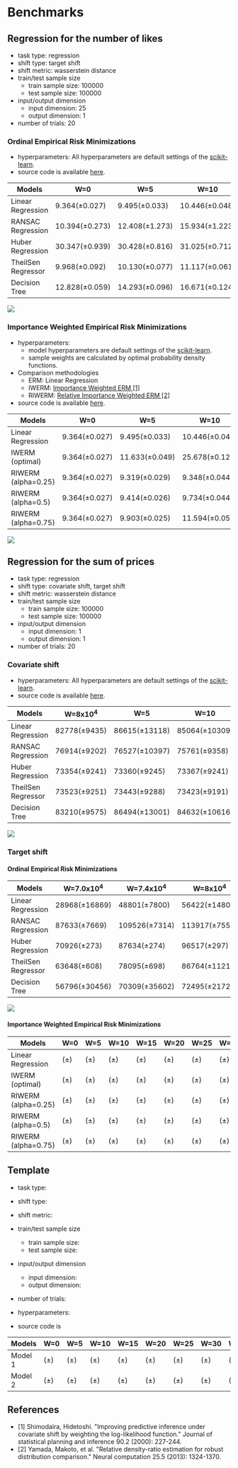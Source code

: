 # Benchmarks

## Regression for the number of likes

* task type: regression
* shift type: target shift
* shift metric: wasserstein distance
* train/test sample size
  * train sample size: 100000
  * test sample size: 100000
* input/output dimension
  * input dimension: 25
  * output dimension: 1
* number of trials: 20

### Ordinal Empirical Risk Minimizations

* hyperparameters: All hyperparameters are default settings of the [scikit-learn](https://scikit-learn.org/stable/index.html).
* source code is available [here](numlikes_tabular.py).

| Models            | W=0            | W=5            | W=10           | W=15           | W=20           | W=25           | W=30            | W=35           | W=40           | W=45           | W=50           |
|-------------------|----------------|----------------|----------------|----------------|----------------|----------------|----------------|----------------|----------------|----------------|----------------|
| Linear Regression | 9.364(±0.027)  | 9.495(±0.033)  | 10.446(±0.048) | 12.689(±0.053) | 17.101(±0.060) | 23.016(±0.056) | 28.800(±0.058) | 34.292(±0.047) | 39.564(±0.050) | 44.462(±0.050) | 48.844(±0.056) |
| RANSAC Regression | 10.394(±0.273) | 12.408(±1.273) | 15.934(±1.223) | 19.586(±1.161) | 23.700(±1.958) | 28.212(±1.398) | 33.012(±1.076) | 37.573(±1.600) | 42.726(±1.334) | 47.380(±1.358) | 53.038(±0.890) |
| Huber Regression  | 30.347(±0.939) | 30.428(±0.816) | 31.025(±0.712) | 32.496(±0.598) | 35.211(±0.475) | 38.747(±0.463) | 42.474(±0.391) | 46.224(±0.396) | 49.836(±0.302) | 53.244(±0.268) | 56.524(±0.221) |
| TheilSen Regressor| 9.968(±0.092)  | 10.130(±0.077) | 11.117(±0.061) | 13.423(±0.087) | 17.779(±0.074) | 23.499(±0.111) | 29.136(±0.122) | 34.476(±0.106) | 39.661(±0.102) | 44.465(±0.105) | 48.838(±0.102) |
| Decision Tree     | 12.828(±0.059) | 14.293(±0.096) | 16.671(±0.124) | 19.462(±0.197) | 22.182(±0.305) | 25.387(±0.251) | 29.131(±1.396) | 33.152(±0.396) | 37.046(±0.166) | 41.240(±0.325) | 44.959(±0.498) |

![](../assets/benchmarks/numlikes_regression.png)

### Importance Weighted Empirical Risk Minimizations
* hyperparameters:
  * model hyperparameters are default settings of the [scikit-learn](https://scikit-learn.org/stable/index.html).
  * sample weights are calculated by optimal probability density functions.
* Comparison methodologies
  * ERM: Linear Regression
  * IWERM: [Importance Weighted ERM [1]](https://www.sciencedirect.com/science/article/pii/S0378375800001154?casa_token=FNmKLAni55IAAAAA:5mrfwarhzqhRTZ6j9Ny20vSTaSU1nnK3lVSOYlWjCJm8oZXBqKdOTYarDtQDkJlTgrqrf1bXcf2V)
  * RIWERM: [Relative Importance Weighted ERM [2]](https://ieeexplore.ieee.org/abstract/document/6797650)
* source code is available [here](numlikes_tabular_iwerm.py).

| Models            | W=0            | W=5            | W=10           | W=15           | W=20           | W=25           | W=30            | W=35           | W=40           | W=45           | W=50           |
|-------------------|----------------|----------------|----------------|----------------|----------------|----------------|----------------|----------------|----------------|----------------|----------------|
| Linear Regression | 9.364(±0.027)  | 9.495(±0.033)  | 10.446(±0.048) | 12.689(±0.053) | 17.101(±0.060) | 23.016(±0.056) | 28.800(±0.058) | 34.292(±0.047) | 39.564(±0.050) | 44.462(±0.050) | 48.844(±0.056) |
| IWERM (optimal) | 9.364(±0.027)  | 11.633(±0.049)  | 25.678(±0.128) | 32.993(±0.123) | 32.589(±0.121) | 30.022(±0.117) | 26.834(±0.119) | 23.478(±0.091) | 20.197(±0.103) | 17.166(±0.141) | 14.528(±0.106) |
| RIWERM (alpha=0.25) | 9.364(±0.027)  | 9.319(±0.029)  | 9.348(±0.044) | 9.367(±0.040) | 9.539(±0.035) | 10.237(±0.050) | 11.378(±0.048) |12.967(±0.055) | 14.895(±0.097) | 16.428(±0.141) | 17.007(±0.147) |
| RIWERM (alpha=0.5) | 9.364(±0.027)  | 9.414(±0.026)  | 9.734(±0.044) | 9.901(±0.044) | 9.573(±0.035) | 9.338(±0.040) | 9.690(±0.041) |10.722(±0.054) | 12.378(±0.106) | 13.923(±0.154) | 14.685(±0.153) |
| RIWERM (alpha=0.75) | 9.364(±0.027)  | 9.903(±0.025)  | 11.594(±0.051) | 12.222(±0.061) | 11.355(±0.053) | 10.086(±0.040) | 9.397(±0.038) |9.493(±0.042) | 10.465(±0.095) | 11.765(±0.146) | 12.607(±0.143) |

![](../assets/benchmarks/numlikes_regression_iwerm.png)

## Regression for the sum of prices

* task type: regression
* shift type: covariate shift, target shift
* shift metric: wasserstein distance
* train/test sample size
  * train sample size: 100000
  * test sample size: 100000
* input/output dimension
  * input dimension: 1
  * output dimension: 1
* number of trials: 20

### Covariate shift

* hyperparameters: All hyperparameters are default settings of the [scikit-learn](https://scikit-learn.org/stable/index.html).
* source code is available [here](sumprices_tabular_covariate_shift.py).

| Models            | W=8x10<sup>4</sup>            | W=5            | W=10           | W=15           | W=20           | W=25           | W=30            | W=35           | W=40           | W=45           | W=50           |
|-------------------|----------------|----------------|----------------|----------------|----------------|----------------|----------------|----------------|----------------|----------------|----------------|
| Linear Regression | 82778(±9435) | 86615(±13118)| 85064(±10309)| 87196(±10894)| 87140(±12436)| 87476(±14904)| 91157(±25153)| 88163(±9375) | 88112(±10286)| 95093(±10046)| 96432(±10204)|
| RANSAC Regression | 76914(±9202) | 76527(±10397)| 75761(±9358) | 75739(±9863) | 76489(±9382) | 78749(±11087)| 76710(±9418) | 78641(±11050)| 78834(±11967)| 77149(±9119  | 81181(±12176)|
| Huber Regression  | 73354(±9241) | 73360(±9245) | 73367(±9241) | 73363(±9248) | 73355(±9246) | 73380(±9240) | 73421(±9242) | 73515(±9226) | 73713(±9211) | 73859(±9246) | 73842(±9248) |
| TheilSen Regressor| 73523(±9251) | 73443(±9288) | 73423(±9191) | 73348(±9222) | 73296(±9240) | 73319(±9240) | 73436(±9220) | 73878(±9137) | 74761(±9220) | 75489(±8807) | 76434(±9027) |
| Decision Tree     | 83210(±9575) | 86494(±13001)| 84632(±10616)| 86534(±11851)| 86661(±14653)| 86944(±19528)| 89882(±31520)| 83348(±9259) | 83585(±9584) | 84730(±9165) | 85301(±9049) |

![](../assets/benchmarks/sumprices_regression_covariate_shift.png)

### Target shift

#### Ordinal Empirical Risk Minimizations

| Models            | W=7.0x10<sup>4</sup>            | W=7.4x10<sup>4</sup>             | W=8x10<sup>4</sup>           | W=8.6x10<sup>4</sup>           | W=1.0x10<sup>5</sup>           | W=1.1x10<sup>5</sup>            | W=1.3x10<sup>5</sup>             | W=1.4x10<sup>5</sup>            | W=1.6x10<sup>5</sup>            |
|-------------------|----------------|----------------|----------------|----------------|----------------|----------------|----------------|----------------|----------------|
| Linear Regression | 28968(±16869)  | 48801(±7800)  | 56422(±14803) | 64515(±11119) | 66874(±8715) | 72821(±8722) | 96922(±587)| 136737(±52) | 160761(±41) |
| RANSAC Regression | 87633(±7669)  | 109526(±7314)  | 113917(±7556) | 114921(±9428) | 113859(±8332) | 117925(±6106) | 122782(±5122)| 139154(±2511)| 159913(±590)|
| Huber Regression  | 70926(±273) | 87634(±274) | 96517(±297)| 99769(±270) | 100896(±265) | 103645(±240) | 113396(±110) | 137322(±51) | 160273(±40) |
| TheilSen Regressor | 63648(±608) | 78095(±698) | 86764(±1121)| 89717(±969) | 90725(±726) | 93161(±901) | 104869(±1143) | 134104(±611)| 159104(±212) |
| Decision Tree | 56796(±30456) | 70309(±35602) | 72495(±21728)| 75994(±28506) | 84841(±38077) | 78910(±12009)| 95302(±650) |136542(±55)| 160755(±39)|

![](../assets/benchmarks/sumprices_regression_target_shift.png)

#### Importance Weighted Empirical Risk Minimizations

| Models            | W=0            | W=5            | W=10           | W=15           | W=20           | W=25           | W=30            | W=35           | W=40           | W=45           | W=50           |
|-------------------|----------------|----------------|----------------|----------------|----------------|----------------|----------------|----------------|----------------|----------------|----------------|
| Linear Regression | (±)  | (±)  | (±) | (±) | (±) | (±) | (±)| (±) | (±) | (±) | (±) |
| IWERM (optimal) | (±)  | (±)  | (±) | (±) | (±) | (±) | (±)| (±)| (±)| (±) | (±) |
| RIWERM (alpha=0.25) |(±) | (±) | (±)| (±) | (±) | (±) | (±) |(±) | (±) | (±) | (±)|
| RIWERM (alpha=0.5) | (±) | (±) | (±)| (±) | (±) | (±) | (±) |(±)| (±) | (±)| (±)|
| RIWERM (alpha=0.75) | (±) | (±) | (±)| (±) | (±) | (±)| (±) |(±)| (±)| (±) | (±) |

## Template

* task type:
* shift type:
* shift metric:
* train/test sample size
  * train sample size:
  * test sample size:
* input/output dimension
  * input dimension:
  * output dimension:
* number of trials:

* hyperparameters:
* source code is


| Models  | W=0  | W=5  | W=10| W=15| W=20| W=25| W=30| W=35| W=40| W=45| W=50|
|---------|------|------|-----|-----|-----|-----|-----|-----|-----|-----|-----|
| Model 1 | (±)  | (±)  | (±) | (±) | (±) | (±) | (±) | (±) | (±) | (±) | (±) |
| Model 2 | (±)  | (±)  | (±) | (±) | (±) | (±) | (±) | (±) | (±) | (±) | (±) |

## References
- [1] Shimodaira, Hidetoshi. "Improving predictive inference under covariate shift by weighting the log-likelihood function." Journal of statistical planning and inference 90.2 (2000): 227-244.
- [2] Yamada, Makoto, et al. "Relative density-ratio estimation for robust distribution comparison." Neural computation 25.5 (2013): 1324-1370.
